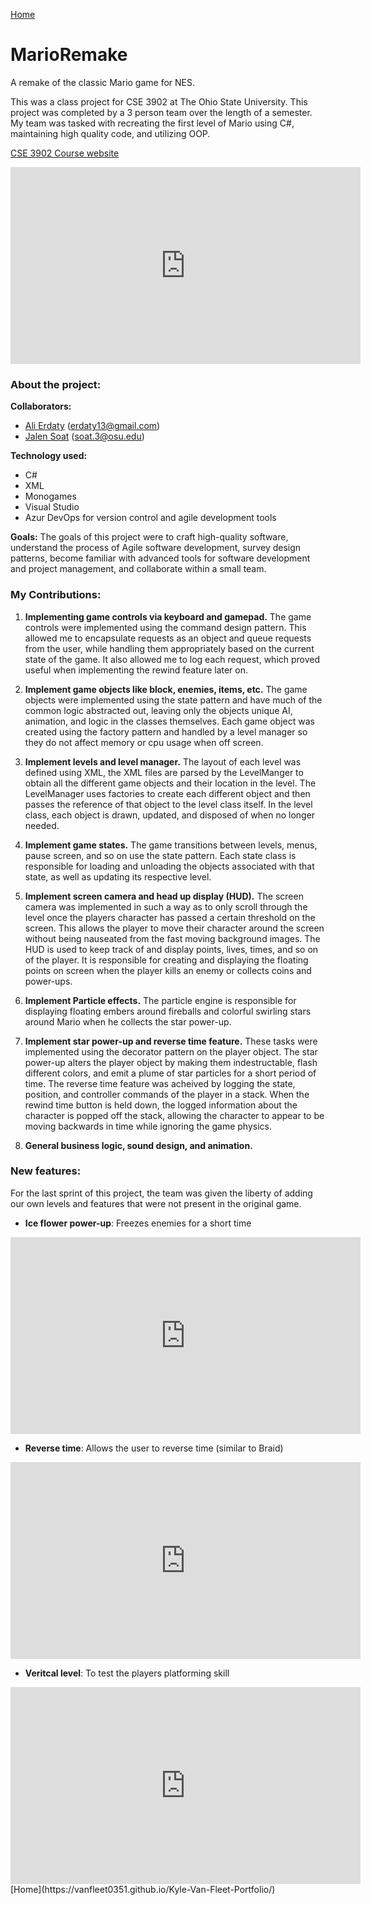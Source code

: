 [Home](https://vanfleet0351.github.io/Kyle-Van-Fleet-Portfolio/)

# MarioRemake
A remake of the classic Mario game for NES.

This was a class project for CSE 3902 at The Ohio State University. This project was completed by a 3 person team over the length of a semester.
My team was tasked with recreating the first level of Mario using C#, maintaining high quality code, and utilizing OOP.

[CSE 3902 Course website](https://web.cse.ohio-state.edu/~boggus.2/3902/)


<iframe width="560" height="315" src="https://www.youtube.com/embed/BXWmQbYvASM" frameborder="0" allow="accelerometer; autoplay; clipboard-write; encrypted-media; gyroscope; picture-in-picture" allowfullscreen></iframe>


### **About the project:**
**Collaborators:** 
* [Ali Erdaty](https://www.linkedin.com/in/aj-erdaty-a97732126/) (erdaty13@gmail.com)
* [Jalen Soat](https://github.com/jsoat) (soat.3@osu.edu)

**Technology used:** 
* C#
* XML
* Monogames
* Visual Studio
* Azur DevOps for version control and agile development tools 

**Goals:** The goals of this project were to craft high-quality software, understand the process of Agile software development, survey design patterns, become familiar with advanced tools for software development and project management, and collaborate within a small team.

### **My Contributions:** 

1. **Implementing game controls via keyboard and gamepad.** The game controls were implemented using the command design pattern. This allowed me to encapsulate requests as an object and queue requests from the user, while handling them appropriately based on the current state of the game. It also allowed me to log each request, which proved useful when implementing the rewind feature later on.

1. **Implement game objects like block, enemies, items, etc.** The game objects were implemented using the state pattern and have much of the common logic abstracted out, leaving only the objects unique AI, animation, and logic in the classes themselves. Each game object was created using the factory pattern and handled by a level manager so they do not affect memory or cpu usage when off screen.

1. **Implement levels and level manager.** The layout of each level was defined using XML, the XML files are parsed by the LevelManger to obtain all the different game objects and their location in the level. The LevelManager uses factories to create each different object and then passes the reference of that object to the level class itself. In the level class, each object is drawn, updated, and disposed of when no longer needed.

1. **Implement game states.** The game transitions between levels, menus, pause screen, and so on use the state pattern. Each state class is responsible for loading and unloading the objects associated with that state, as well as updating its respective level.

1. **Implement screen camera and head up display (HUD).** The screen camera was implemented in such a way as to only scroll through the level once the players character has passed a certain threshold on the screen. This allows the player to move their character around the screen without being nauseated from the fast moving background images. The HUD is used to keep track of and display points, lives, times, and so on of the player. It is responsible for creating and displaying the floating points on screen when the player kills an enemy or collects coins and power-ups.

1. **Implement Particle effects.** The particle engine is responsible for displaying floating embers around fireballs and colorful swirling stars around Mario when he collects the star power-up.

1. **Implement star power-up and reverse time feature.** These tasks were implemented using the decorator pattern on the player object. The star power-up alters the player object by making them indestructable, flash different colors, and emit a plume of star particles for a short period of time. The reverse time feature was acheived by logging the state, position, and controller commands of the player in a stack. When the rewind time button is held down, the logged information about the character is popped off the stack, allowing the character to appear to be moving backwards in time while ignoring the game physics.

1. **General business logic, sound design, and animation.**



### **New features:** 
For the last sprint of this project, the team was given the liberty of adding our own levels and features that were not present
in the original game.
* <b>Ice flower power-up</b>: Freezes enemies for a short time

<iframe width="560" height="315" src="https://www.youtube.com/embed/Qo-ijEslcdc" frameborder="0" allow="accelerometer; autoplay; clipboard-write; encrypted-media; gyroscope; picture-in-picture" allowfullscreen></iframe>

* <b>Reverse time</b>: Allows the user to reverse time (similar to Braid)

<iframe width="560" height="315" src="https://www.youtube.com/embed/vXtLWfkv814" frameborder="0" allow="accelerometer; autoplay; clipboard-write; encrypted-media; gyroscope; picture-in-picture" allowfullscreen></iframe>

* <b>Veritcal level</b>: To test the players platforming skill

<iframe width="560" height="315" src="https://www.youtube.com/embed/jpzotaU507Q" frameborder="0" allow="accelerometer; autoplay; clipboard-write; encrypted-media; gyroscope; picture-in-picture" allowfullscreen></iframe>
[Home](https://vanfleet0351.github.io/Kyle-Van-Fleet-Portfolio/)
